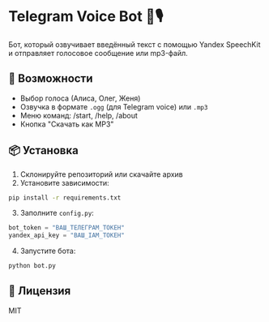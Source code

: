 # Telegram Voice Bot 🤖🎙

Бот, который озвучивает введённый текст с помощью Yandex SpeechKit и отправляет голосовое сообщение или mp3-файл.

## 🚀 Возможности
- Выбор голоса (Алиса, Олег, Женя)
- Озвучка в формате `.ogg` (для Telegram voice) или `.mp3`
- Меню команд: /start, /help, /about
- Кнопка "Скачать как MP3"

## 📦 Установка
1. Склонируйте репозиторий или скачайте архив
2. Установите зависимости:
```bash
pip install -r requirements.txt
```
3. Заполните `config.py`:
```python
bot_token = "ВАШ_ТЕЛЕГРАМ_ТОКЕН"
yandex_api_key = "ВАШ_IAM_ТОКЕН"
```
4. Запустите бота:
```bash
python bot.py
```

## 📄 Лицензия
MIT
